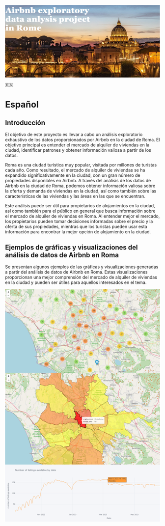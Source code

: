 <img src="image/front_page.PNG" style="display: block; margin: auto;">

:es:

# Español

## Introducción

El objetivo de este proyecto es llevar a cabo un análisis exploratorio exhaustivo de los datos proporcionados por Airbnb en la ciudad de Roma. El objetivo principal es entender el mercado de alquiler de viviendas en la ciudad, identificar patrones y obtener información valiosa a partir de los datos.

Roma es una ciudad turística muy popular, visitada por millones de turistas cada año. Como resultado, el mercado de alquiler de viviendas se ha expandido significativamente en la ciudad, con un gran número de propiedades disponibles en Airbnb. A través del análisis de los datos de Airbnb en la ciudad de Roma, podemos obtener información valiosa sobre la oferta y demanda de viviendas en la ciudad, así como también sobre las características de las viviendas y las áreas en las que se encuentran.

Este análisis puede ser útil para propietarios de alojamientos en la ciudad, así como también para el público en general que busca información sobre el mercado de alquiler de viviendas en Roma. Al entender mejor el mercado, los propietarios pueden tomar decisiones informadas sobre el precio y la oferta de sus propiedades, mientras que los turistas pueden usar esta información para encontrar la mejor opción de alojamiento en la ciudad.

## Ejemplos de gráficas y visualizaciones del análisis de datos de Airbnb en Roma

Se presentan algunos ejemplos de las gráficas y visualizaciones generadas a partir del análisis de datos de Airbnb en Roma. Estas visualizaciones proporcionan una mejor comprensión del mercado de alquiler de viviendas en la ciudad y pueden ser útiles para aquellos interesados en el tema.

<img src="image/map_rome1.PNG" style="display: block; margin: auto;">

<img src="image/map_rome3.PNG" style="display: block; margin: auto;">

<img src="image/available_date.PNG" style="display: block; margin: auto;">



